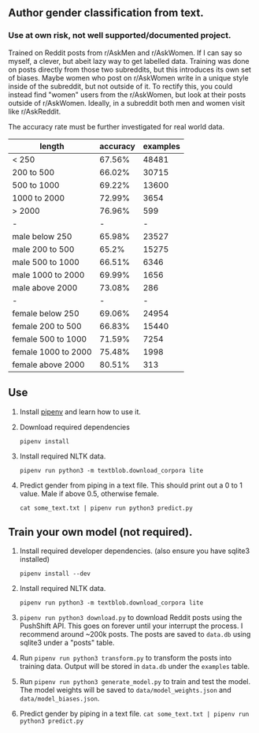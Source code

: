 
## Author gender classification from text.

### Use at own risk, not well supported/documented project.

Trained on Reddit posts from r/AskMen and r/AskWomen. If I can say so myself, a clever, but abeit lazy way to get labelled data. Training was done on posts directly from those two subreddits, but this introduces its own set of biases. Maybe women who post on r/AskWomen write in a unique style inside of the subreddit, but not outside of it. To rectify this, you could instead find "women" users from the r/AskWomen, but look at their posts outside of r/AskWomen. Ideally, in a subreddit both men and women visit like r/AskReddit. 

The accuracy rate must be further investigated for real world data. 

|length|accuracy|examples|
|----|--------|--------|
|< 250|67.56%|48481|
|200 to 500|66.02%|30715|
|500 to 1000|69.22%|13600|
|1000 to 2000|72.99%|3654|
|> 2000|76.96%|599|
|-|-|-|
|male below 250|65.98%|23527|
|male 200 to 500|65.2%|15275|
|male 500 to 1000|66.51%|6346|
|male 1000 to 2000|69.99%|1656|
|male above 2000|73.08%|286|
|-|-|-|
|female below 250|69.06%|24954|
|female 200 to 500|66.83%|15440|
|female 500 to 1000|71.59%|7254|
|female 1000 to 2000|75.48%|1998|
|female above 2000|80.51%|313|

## Use 
1. Install [pipenv](https://github.com/pypa/pipenv) and learn how to use it. 
1. Download required dependencies

    `pipenv install`
1. Install required NLTK data.

    `pipenv run python3 -m textblob.download_corpora lite`

1. Predict gender from piping in a text file. This should print out a 0 to 1 value. Male if above 0.5, otherwise female. 

    `cat some_text.txt | pipenv run python3 predict.py`
## Train your own model (not required). 

1. Install required developer dependencies. (also ensure you have sqlite3 installed)

    `pipenv install --dev`

1. Install required NLTK data.

    `pipenv run python3 -m textblob.download_corpora lite`
1. `pipenv run python3 download.py` to download Reddit posts using the PushShift API. This goes on forever until your interrupt the process. I recommend around ~200k posts. The posts are saved to `data.db`  using sqlite3 under a "posts" table. 
1. Run `pipenv run python3 transform.py` to transform the posts into training data. Output will be stored in `data.db` under the `examples` table. 
1. Run `pipenv run python3 generate_model.py` to train and test the model. The model weights will be saved to `data/model_weights.json` and `data/model_biases.json`.
1. Predict gender by piping in a text file.
    `cat some_text.txt | pipenv run python3 predict.py`
